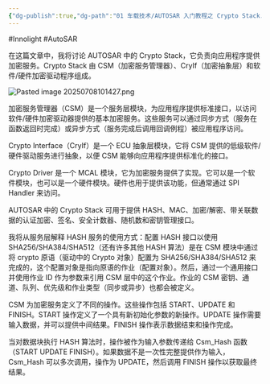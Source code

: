 ```yaml
---
{"dg-publish":true,"dg-path":"01 车载技术/AUTOSAR 入门教程之 Crypto Stack.md","permalink":"/01 车载技术/AUTOSAR 入门教程之 Crypto Stack/","created":"2025-07-08T10:13:43.460+08:00","updated":"2025-07-08T10:19:23.718+08:00"}
---
```


#Innolight #AutoSAR 

在这篇文章中，我将讨论 AUTOSAR 中的 Crypto Stack，它负责向应用程序提供加密服务。Crypto Stack 由 CSM（加密服务管理器）、CryIf（加密抽象层）和软件/硬件加密驱动程序组成。

![Pasted image 20250708101427.png](/img/user/0.Asset/resource/Pasted%20image%2020250708101427.png)

加密服务管理器（CSM）是一个服务层模块，为应用程序提供标准接口，以访问软件/硬件加密驱动器提供的基本加密服务。这些服务可以通过同步方式（服务在函数返回时完成）或异步方式（服务完成后调用回调例程）被应用程序访问。

Crypto Interface（CryIf）是一个 ECU 抽象层模块，它将 CSM 提供的低级软件/硬件驱动服务进行抽象，以便 CSM 能够向应用程序提供标准化的接口。

Crypto Driver 是一个 MCAL 模块，它为加密服务提供了实现。它可以是一个软件模块，也可以是一个硬件模块。硬件也用于提供该功能，但通常通过 SPI Handler 来访问。

AUTOSAR 中的 Crypto Stack 可用于提供 HASH、MAC、加密/解密、带关联数据的认证加密、签名、安全计数器、随机数和密钥管理接口。

我将从服务层解释 HASH 服务的使用方式：配置 HASH 接口以使用 SHA256/SHA384/SHA512（还有许多其他 HASH 算法）是在 CSM 模块中通过将 crypto 原语（驱动中的 Crypto 对象）配置为 SHA256/SHA384/SHA512 来完成的，这个配置对象是指向原语的作业（配置对象）。然后，通过一个通用接口并使用作业 ID 作为参数来引用 CSM 层中的这个作业。作业的 CSM 密钥、通道、队列、优先级和作业类型（同步或异步）也都会被定义。

CSM 为加密服务定义了不同的操作。这些操作包括 START、UPDATE 和 FINISH。START 操作定义了一个具有新初始化参数的新操作。UPDATE 操作需要输入数据，并可以提供中间结果。FINISH 操作表示数据结束和操作完成。

当对数据块执行 HASH 算法时，操作被作为输入参数传递给 Csm_Hash 函数（START UPDATE FINISH）。如果数据不是一次性完整提供作为输入，Csm_Hash 可以多次调用，操作为 UPDATE，然后调用 FINISH 操作以获取最终结果。